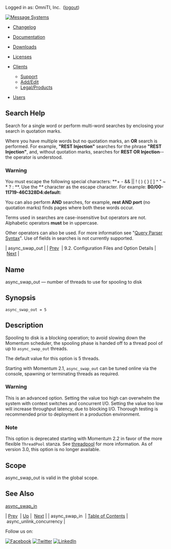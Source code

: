 Logged in as: OmniTI, Inc.  ([logout](https://support.messagesystems.com/logout.php))

[![Message Systems](https://support.messagesystems.com/images/ms-white205.png)](https://support.messagesystems.com/start.php) 

*   [Changelog](https://support.messagesystems.com/start.php?show=changelog)
*   [Documentation](https://support.messagesystems.com/docs/)
*   [Downloads](https://support.messagesystems.com/start.php)

*   [Licenses](https://support.messagesystems.com/license_summary.php)
*   <a href="">Clients</a>
    *   [Support](https://support.messagesystems.com/cs.php)
    *   [Add/Edit](https://support.messagesystems.com/edit_client.php)
    *   [Legal/Products](https://support.messagesystems.com/edit_products.php)
*   [Users](https://support.messagesystems.com/edit_customer.php)

## Search Help

Search for a single word or perform multi-word searches by enclosing your search in quotation marks.

Where you have multiple words but no quotation marks, an **OR** search is performed. For example, **"REST Injection"** searches for the phrase **"REST Injection"**, and, without quotation marks, searches for **REST OR Injection**--the operator is understood.

### Warning

You must escape the following special characters: **+ - && || ! ( ) { } [ ] ^ " ~ * ? : \**. Use the **\** character as the escape character. For example: **B0/00-11719-46C328D4\:default\:**

You can also perform **AND** searches, for example, **rest AND port** (no quotation marks) finds pages where both these words occur.

Terms used in searches are case-insensitive but operators are not. Alphabetic operators **must** be in uppercase.

Other operators can also be used. For more information see "[Query Parser Syntax](https://lucene.apache.org/core/old_versioned_docs/versions/3_0_0/queryparsersyntax.html)". Use of fields in searches is not currently supported.

| async_swap_out |
| [Prev](conf.ref.async_swap_in.php)  | 9.2. Configuration Files and Option Details |  [Next](conf.ref.async_unlink_concurrency.php) |

<a name="conf.ref.async_swap_out"></a>
## Name

async_swap_out — number of threads to use for spooling to disk

## Synopsis

`async_swap_out = 5`

<a name="idp4209360"></a>
## Description

Spooling to disk is a blocking operation; to avoid slowing down the Momentum scheduler, the spooling phase is handed off to a thread pool of up to `async_swap_out` threads.

The default value for this option is 5 threads.

Starting with Momentum 2.1, `async_swap_out` can be tuned online via the console, spawning or terminating threads as required.

### Warning

This is an advanced option. Setting the value too high can overwhelm the system with context switches and concurrent I/O. Setting the value too low will increase throughput latency, due to blocking I/O. Thorough testing is recommended prior to deployment in a production environment.

### Note

This option is deprecated starting with Momentum 2.2 in favor of the more flexible `ThreadPool` stanza. See [threadpool](conf.ref.threadpool.php "threadpool") for more information. As of version 3.0, this option is no longer available.

<a name="idp4216416"></a>
## Scope

async_swap_out is valid in the global scope.

<a name="idp4218032"></a>
## See Also

[async_swap_in](conf.ref.async_swap_in.php "async_swap_in")

| [Prev](conf.ref.async_swap_in.php)  | [Up](conf.ref.files.php) |  [Next](conf.ref.async_unlink_concurrency.php) |
| async_swap_in  | [Table of Contents](index.php) |  async_unlink_concurrency |

Follow us on:

[![Facebook](https://support.messagesystems.com/images/icon-facebook.png)](http://www.facebook.com/messagesystems) [![Twitter](https://support.messagesystems.com/images/icon-twitter.png)](http://twitter.com/#!/MessageSystems) [![LinkedIn](https://support.messagesystems.com/images/icon-linkedin.png)](http://www.linkedin.com/company/message-systems)